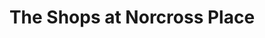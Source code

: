 ---
title: "The Shops at Norcross Place"
url: /north-conway/the-shops-at-norcross-place/
shop: shop
---